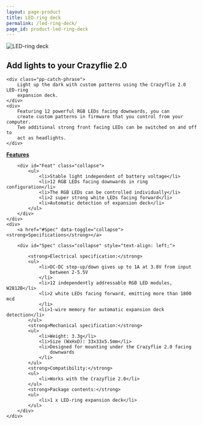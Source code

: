 ```yaml
---
layout: page-product
title: LED-ring deck
permalink: /led-ring-deck/
page_id: product-led-ring-deck
---
```


<div class="col-md-12">
  <img class="pp-main-image-narrow"
 src="/images/led-ring.png"
 alt="LED-ring deck"/>
 
<div>
    <h2><i class="fa fa-lightbulb-o"></i>Add lights to your Crazyflie 2.0</h2>

    <div class="pp-catch-phrase">
        Light up the dark with custom patterns using the Crazyflie 2.0 LED-ring
        expansion deck.
    </div>
    <div>
        Featuring 12 powerful RGB LEDs facing downwards, you can
        create custom patterns in firmware that you control from your computer.
        Two additional strong front facing LEDs can be switched on and off to
        act as headlights.
    </div>
</div>
<div class="pp-specs">
    <div>
        <a href="#Feat" data-toggle="collapse"><strong>Features</strong></a>

        <div id="Feat" class="collapse">
            <ul>
                <li>Stable light independent of battery voltage</li>
                <li>12 RGB LEDs facing downwards in ring configuration</li>
                <li>The RGB LEDs can be controlled individually</li>
                <li>2 super strong white LEDs facing forward</li>
                <li>Automatic detection of expansion deck</li>
            </ul>
        </div>
    </div>
    <div>
        <a href="#Spec" data-toggle="collapse"><strong>Specifications</strong></a>

        <div id="Spec" class="collapse" style="text-align: left;">

            <strong>Electrical specification:</strong>
            <ul>
                <li>DC-DC step-up/down gives up to 1A at 3.8V from input
                    between 2-5.5V
                </li>
                <li>12 independently addressable RGB LED modules, W2812B</li>
                <li>2 white LEDs facing forward, emitting more than 1800 mcd
                </li>
                <li>1-wire memory for automatic expansion deck detection</li>
            </ul>
            <strong>Mechanical specification:</strong>
            <ul>
                <li>Weight: 3.3g</li>
                <li>Size (WxHxD): 33x33x5.5mm</li>
                <li>Designed for mounting under the Crazyflie 2.0 facing
                    downwards
                </li>
            </ul>
            <strong>Compatibility:</strong>
            <ul>
                <li>Works with the Crazyflie 2.0</li>
            </ul>
            <strong>Package contents:</strong>
            <ul>
                <li>1 x LED-ring expansion deck</li>
            </ul>
        </div>
    </div>
</div>